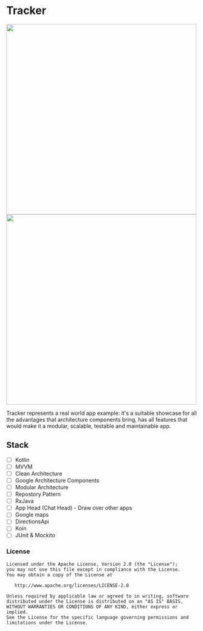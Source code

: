 # Tracker

<img src="https://github.com/ShabanKamell/Tracker/blob/master/blob/raw/map_shot.png" height="500"> <img src="https://github.com/ShabanKamell/Tracker/blob/master/blob/raw/app_head.png" height="500">


Tracker represents a real world app example: it's a suitable showcase for all the advantages that architecture components bring, has all features that would make it a modular, scalable, testable and maintainable app.

## Stack
 - [ ] Kotlin
 - [ ] MVVM
 - [ ] Clean Architecture
 - [ ] Google Architecture Components
 - [ ] Modular Architecture
 - [ ] Repostory Pattern
 - [ ] RxJava
 - [ ] App Head (Chat Head) - Draw over other apps
 - [ ] Google maps
 - [ ] DirectionsApi
 - [ ] Koin
 - [ ] JUnit & Mockito

 ### License
```
Licensed under the Apache License, Version 2.0 (the "License");
you may not use this file except in compliance with the License.
You may obtain a copy of the License at

   http://www.apache.org/licenses/LICENSE-2.0

Unless required by applicable law or agreed to in writing, software
distributed under the License is distributed on an "AS IS" BASIS,
WITHOUT WARRANTIES OR CONDITIONS OF ANY KIND, either express or implied.
See the License for the specific language governing permissions and
limitations under the License.
```
